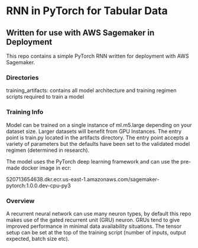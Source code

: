 # RNN in PyTorch for Tabular Data
## Written for use with AWS Sagemaker in Deployment

This repo contains a simple PyTorch RNN written for deployment with AWS Sagemaker.

### Directories
training_artifacts: contains all model architecture and training regimen scripts required to train a model


### Training Info
Model can be trained on a single instance of ml.m5.large depending on your dataset size. Larger datasets will benefit from GPU Instances. The entry point is train.py located in the artifacts directory. The entry point accepts a variety of parameters but the defaults have been set to the validated model regimen (determined in research).

The model uses the PyTorch deep learning framework and can use the pre-made docker image in ecr:

520713654638.dkr.ecr.us-east-1.amazonaws.com/sagemaker-pytorch:1.0.0.dev-cpu-py3

### Overview
A recurrent neural network can use many neuron types, by default this repo makes use of the gated recurrent unit (GRU) neuron. GRUs tend to give improved performance in minimal data availability situations. The tensor setup can be set at the top of the training script (number of inputs, output expected, batch size etc).
